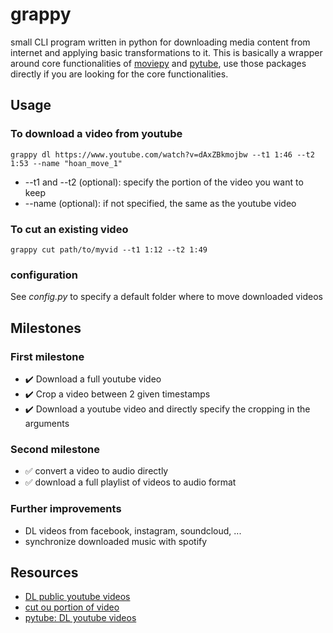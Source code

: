 # grappy

small CLI program written in python for downloading media content from internet and applying basic transformations to it.
This is basically a wrapper around core functionalities of [moviepy](https://github.com/Zulko/moviepy) and [pytube](https://github.com/nficano/pytube), use those packages directly if you are looking for the core functionalities.

## Usage

### To download a video from youtube

```grappy dl https://www.youtube.com/watch?v=dAxZBkmojbw --t1 1:46 --t2 1:53 --name "hoan_move_1" ```

* --t1 and --t2 (optional): specify the portion of the video you want to keep
* --name (optional): if not specified, the same as the youtube video

### To cut an existing video

```grappy cut path/to/myvid --t1 1:12 --t2 1:49```

### configuration

See *config.py* to specify a default folder where to move downloaded videos

## Milestones

### First milestone

* :heavy_check_mark: Download a full youtube video
* :heavy_check_mark: Crop a video between 2 given timestamps
* :heavy_check_mark: Download a youtube video and directly specify the cropping in the arguments

### Second milestone

* :white_check_mark: convert a video to audio directly
* :white_check_mark: download a full playlist of videos to audio format

### Further improvements

* DL videos from facebook, instagram, soundcloud, ...
* synchronize downloaded music with spotify

##  Resources

* [DL public youtube videos](https://pythontips.com/2018/04/23/reverse-engineering-facebook-video/)
* [cut ou portion of video](https://stackoverflow.com/questions/37317140/cutting-out-a-portion-of-video-python)
* [pytube: DL youtube videos](https://github.com/nficano/pytube)
